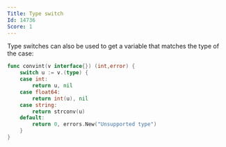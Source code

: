 ```yaml
---
Title: Type switch
Id: 14736
Score: 1
---
```

Type switches can also be used to get a variable that matches the type of the case:

```go
func convint(v interface{}) (int,error) {
    switch u := v.(type) {
    case int:
        return u, nil
    case float64:
        return int(u), nil
    case string:
        return strconv(u)
    default:
        return 0, errors.New("Unsupported type")
    }
}
```
